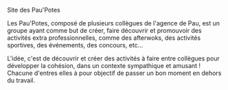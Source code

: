 ﻿Site des Pau'Potes
 
Les Pau'Potes, composé de plusieurs collègues de l'agence de Pau, est un groupe ayant comme but de créer, faire découvrir et promouvoir des activités extra professionnelles, comme des afterwoks, des activités sportives, des événements, des concours, etc...

L'idée, c'est de découvrir et créer des activités à faire entre collègues pour développer la cohésion, dans un contexte sympathique et amusant ! Chacune d'entres elles à pour objectif de passer un bon moment en dehors du travail.
